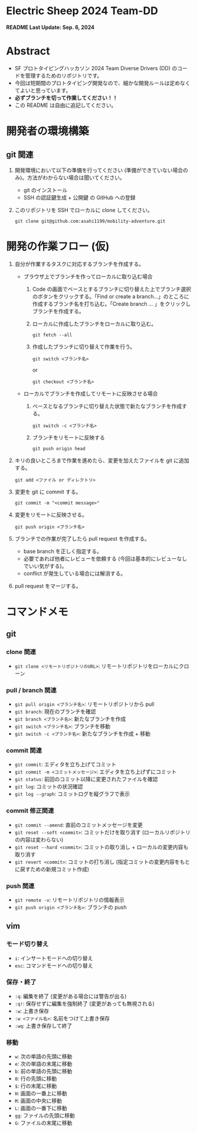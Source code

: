 # Electric Sheep 2024 Team-DD

**README Last Update: Sep. 6, 2024**

# Abstract

- SF プロトタイピングハッカソン 2024 Team Diverse Drivers (DD) のコードを管理するためのリポジトリです。
- 今回は短期間のプロトタイピング開発なので、細かな開発ルールは定めなくてよいと思っています。
- **必ずブランチを切って作業してください！！**
- この README は自由に追記してください。

# 開発者の環境構築

## git 関連

1. 開発環境において以下の準備を行ってください (準備ができていない場合のみ)。方法がわからない場合は聞いてください。
   - git のインストール
   - SSH の認証鍵生成 + 公開鍵 の GitHub への登録
1. このリポジトリを SSH でローカルに clone してください。

   ```
   git clone git@github.com:asahi1199/mobility-adventure.git
   ```

# 開発の作業フロー (仮)

1. 自分が作業するタスクに対応するブランチを作成する。

   - ブラウザ上でブランチを作ってローカルに取り込む場合

     1. Code の画面でベースとするブランチに切り替えた上でブランチ選択のボタンをクリックする。「Find or create a branch...」のところに作成するブランチ名を打ち込む。「Create branch ... 」をクリックしブランチを作成する。
     1. ローカルに作成したブランチをローカルに取り込む。

        ```
        git fetch --all
        ```

     1. 作成したブランチに切り替えて作業を行う。

        ```
        git switch <ブランチ名>
        ```

        or

        ```
        git checkout <ブランチ名>
        ```

   - ローカルでブランチを作成してリモートに反映させる場合

     1. ベースとなるブランチに切り替えた状態で新たなブランチを作成する。

        ```
        git switch -c <ブランチ名>
        ```

     1. ブランチをリモートに反映する

        ```
        git push origin head
        ```

1. キリの良いところまで作業を進めたら、変更を加えたファイルを git に追加する。

   ```
   git add <ファイル or ディレクトリ>
   ```

1. 変更を git に commit する。

   ```
   git commit -m "<commit message>"
   ```

1. 変更をリモートに反映させる。

   ```
   git push origin <ブランチ名>
   ```

1. ブランチでの作業が完了したら pull request を作成する。

   - base branch を正しく指定する。
   - 必要であれば他者にレビューを依頼する (今回は基本的にレビューなしでいい気がする)。
   - conflict が発生している場合には解消する。

1. pull request をマージする。

# コマンドメモ

## git

### clone 関連

- `git clone <リモートリポジトリのURL>`: リモートリポジトリをローカルにクローン

### pull / branch 関連

- `git pull origin <ブランチ名>`: リモートリポジトリから pull
- `git branch`: 現在のブランチを確認
- `git branch <ブランチ名>`: 新たなブランチを作成
- `git switch <ブランチ名>`: ブランチを移動
- `git switch -c <ブランチ名>`: 新たなブランチを作成 + 移動

### commit 関連

- `git commit`: エディタを立ち上げてコミット
- `git commit -m <コミットメッセージ>`: エディタを立ち上げずにコミット
- `git status`: 前回のコミット以降に変更されたファイルを確認
- `git log`: コミットの状況確認
- `git log --graph`: コミットログを縦グラフで表示

### commit 修正関連

- `git commit --amend`: 直前のコミットメッセージを変更
- `git reset --soft <commit>`: コミットだけを取り消す (ローカルリポジトリの内容は変わらない)
- `git reset --hard <commit>`: コミットの取り消し + ローカルの変更内容も取り消す
- `git revert <commit>`: コミットの打ち消し (指定コミットの変更内容をもとに戻すための新規コミット作成)

### push 関連

- `git remote -v`: リモートリポジトリの情報表示
- `git push origin <ブランチ名>`: ブランチの push

## vim

### モード切り替え

- `i`: インサートモードへの切り替え
- `esc`: コマンドモードへの切り替え

### 保存・終了

- `:q`: 編集を終了 (変更がある場合には警告が出る)
- `:q!`: 保存せずに編集を強制終了 (変更があっても無視される)
- `:w`: 上書き保存
- `:w <ファイル名>`: 名前をつけて上書き保存
- `:wq`: 上書き保存して終了

### 移動

- `w`: 次の単語の先頭に移動
- `e`: 次の単語の末尾に移動
- `b`: 前の単語の先頭に移動
- `0`: 行の先頭に移動
- `$`: 行の末尾に移動
- `H`: 画面の一番上に移動
- `M`: 画面の中央に移動
- `L`: 画面の一番下に移動
- `gg`: ファイルの先頭に移動
- `G`: ファイルの末尾に移動
